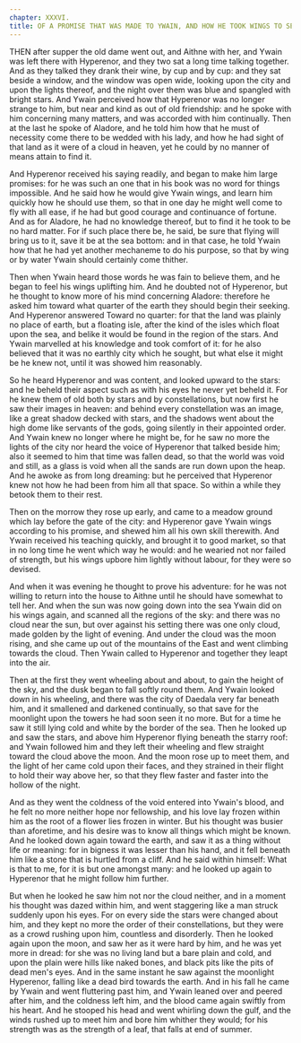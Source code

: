```yaml
---
chapter: XXXVI.
title: OF A PROMISE THAT WAS MADE TO YWAIN, AND HOW HE TOOK WINGS TO SEEK FOR ALADORE.
---
```

THEN after supper the old dame went out, and Aithne with her, and Ywain was left there with Hyperenor, and they two sat a long time talking together. And as they talked they drank their wine, by cup and by cup: and they sat beside a window, and the window was open wide, looking upon the city and upon the lights thereof, and the night over them was blue and spangled with bright stars. And Ywain perceived how that Hyperenor was no longer strange to him, but near and kind as out of old friendship: and he spoke with him concerning many matters, and was accorded with him continually. Then at the last he spoke of Aladore, and he told him how that he must of necessity come there to be wedded with his lady, and how he had sight of that land as it were of a cloud in heaven, yet he could by no manner of means attain to find it.

And Hyperenor received his saying readily, and began to make him large promises: for he was such an one that in his book was no word for things impossible. And he said how he would give Ywain wings, and learn him quickly how he should use them, so that in one day he might well come to fly with all ease, if he had but good courage and continuance of fortune. And as for Aladore, he had no knowledge thereof, but to find it he took to be no hard matter. For if such place there be, he said, be sure that flying will bring us to it, save it be at the sea bottom: and in that case, he told Ywain how that he had yet another mechaneme to do his purpose, so that by wing or by water Ywain should certainly come thither.

Then when Ywain heard those words he was fain to believe them, and he began to feel his wings uplifting him. And he doubted not of Hyperenor, but he thought to know more of his mind concerning Aladore: therefore he asked him toward what quarter of the earth they should begin their seeking. And Hyperenor answered Toward no quarter: for that the land was plainly no place of earth, but a floating isle, after the kind of the isles which float upon the sea, and belike it would be found in the region of the stars. And Ywain marvelled at his knowledge and took comfort of it: for he also believed that it was no earthly city which he sought, but what else it might be he knew not, until it was showed him reasonably.

So he heard Hyperenor and was content, and looked upward to the stars: and he beheld their aspect such as with his eyes he never yet beheld it. For he knew them of old both by stars and by constellations, but now first he saw their images in heaven: and behind every constellation was an image, like a great shadow decked with stars, and the shadows went about the high dome like servants of the gods, going silently in their appointed order. And Ywain knew no longer where he might be, for he saw no more the lights of the city nor heard the voice of Hyperenor that talked beside him; also it seemed to him that time was fallen dead, so that the world was void and still, as a glass is void when all the sands are run down upon the heap. And he awoke as from long dreaming: but he perceived that Hyperenor knew not how he had been from him all that space. So within a while they betook them to their rest.

Then on the morrow they rose up early, and came to a meadow ground which lay before the gate of the city: and Hyperenor gave Ywain wings according to his promise, and shewed him all his own skill therewith. And Ywain received his teaching quickly, and brought it to good market, so that in no long time he went which way he would: and he wearied not nor failed of strength, but his wings upbore him lightly without labour, for they were so devised.

And when it was evening he thought to prove his adventure: for he was not willing to return into the house to Aithne until he should have somewhat to tell her. And when the sun was now going down into the sea Ywain did on his wings again, and scanned all the regions of the sky: and there was no cloud near the sun, but over against his setting there was one only cloud, made golden by the light of evening. And under the cloud was the moon rising, and she came up out of the mountains of the East and went climbing towards the cloud. Then Ywain called to Hyperenor and together they leapt into the air.

Then at the first they went wheeling about and about, to gain the height of the sky, and the dusk began to fall softly round them. And Ywain looked down in his wheeling, and there was the city of Daedala very far beneath him, and it smallened and darkened continually, so that save for the moonlight upon the towers he had soon seen it no more. But for a time he saw it still lying cold and white by the border of the sea. Then he looked up and saw the stars, and above him Hyperenor flying beneath the starry roof: and Ywain followed him and they left their wheeling and flew straight toward the cloud above the moon. And the moon rose up to meet them, and the light of her came cold upon their faces, and they strained in their flight to hold their way above her, so that they flew faster and faster into the hollow of the night.

And as they went the coldness of the void entered into Ywain's blood, and he felt no more neither hope nor fellowship, and his love lay frozen within him as the root of a flower lies frozen in winter. But his thought was busier than aforetime, and his desire was to know all things which might be known. And he looked down again toward the earth, and saw it as a thing without life or meaning: for in bigness it was lesser than his hand, and it fell beneath him like a stone that is hurtled from a cliff. And he said within himself: What is that to me, for it is but one amongst many: and he looked up again to Hyperenor that he might follow him further.

But when he looked he saw him not nor the cloud neither, and in a moment his thought was dazed within him, and went staggering like a man struck suddenly upon his eyes. For on every side the stars were changed about him, and they kept no more the order of their constellations, but they were as a crowd rushing upon him, countless and disorderly. Then he looked again upon the moon, and saw her as it were hard by him, and he was yet more in dread: for she was no living land but a bare plain and cold, and upon the plain were hills like naked bones, and black pits like the pits of dead men's eyes. And in the same instant he saw against the moonlight Hyperenor, falling like a dead bird towards the earth. And in his fall he came by Ywain and went fluttering past him, and Ywain leaned over and peered after him, and the coldness left him, and the blood came again swiftly from his heart. And he stooped his head and went whirling down the gulf, and the winds rushed up to meet him and bore him whither they would; for his strength was as the strength of a leaf, that falls at end of summer.
  
